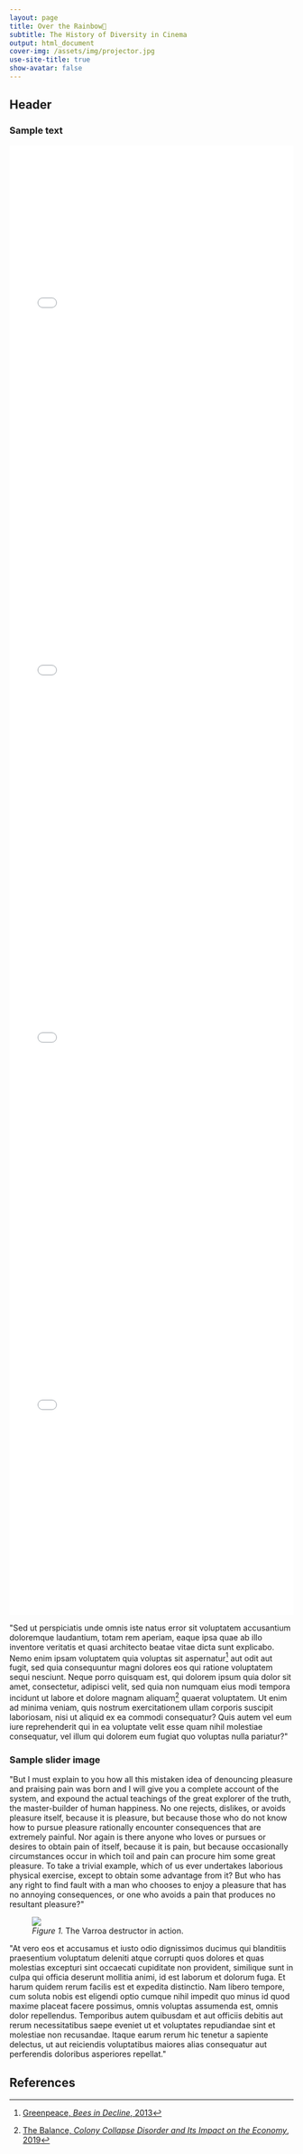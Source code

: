 ```yaml
---
layout: page
title: Over the Rainbow🌈
subtitle: The History of Diversity in Cinema
output: html_document
cover-img: /assets/img/projector.jpg
use-site-title: true
show-avatar: false
---
```


## Header

### Sample text

<iframe 
    frameborder="no" border="0" marginwidth="0" marginheight="0" width="100%" height="650" src="plots/gender_per_genre_over_time1y.html">
</iframe>

<iframe 
    frameborder="no" border="0" marginwidth="0" marginheight="0" width="100%" height="650" src="plots/gender_per_genre_over_time2y.html">
</iframe>

<iframe 
    frameborder="no" border="0" marginwidth="0" marginheight="0" width="100%" height="650" src="plots/gender_per_genre_over_time5y.html">
</iframe>

<iframe 
    frameborder="no" border="0" marginwidth="0" marginheight="0" width="100%" height="650" src="plots/gender_per_genre_over_time10y.html">
</iframe>

"Sed ut perspiciatis unde omnis iste natus error sit voluptatem accusantium doloremque laudantium, totam rem aperiam, eaque ipsa quae ab illo inventore veritatis et quasi architecto beatae vitae dicta sunt explicabo. Nemo enim ipsam voluptatem quia voluptas sit aspernatur[^1] aut odit aut fugit, sed quia consequuntur magni dolores eos qui ratione voluptatem sequi nesciunt. Neque porro quisquam est, qui dolorem ipsum quia dolor sit amet, consectetur, adipisci velit, sed quia non numquam eius modi tempora incidunt ut labore et dolore magnam aliquam[^2] quaerat voluptatem. Ut enim ad minima veniam, quis nostrum exercitationem ullam corporis suscipit laboriosam, nisi ut aliquid ex ea commodi consequatur? Quis autem vel eum iure reprehenderit qui in ea voluptate velit esse quam nihil molestiae consequatur, vel illum qui dolorem eum fugiat quo voluptas nulla pariatur?"


### Sample slider image

<div class="withSidenote" markdown="1">

"But I must explain to you how all this mistaken idea of denouncing pleasure and praising pain was born and I will give you a complete account of the system, and expound the actual teachings of the great explorer of the truth, the master-builder of human happiness. No one rejects, dislikes, or avoids pleasure itself, because it is pleasure, but because those who do not know how to pursue pleasure rationally encounter consequences that are extremely painful. Nor again is there anyone who loves or pursues or desires to obtain pain of itself, because it is pain, but because occasionally circumstances occur in which toil and pain can procure him some great pleasure. To take a trivial example, which of us ever undertakes laborious physical exercise, except to obtain some advantage from it? But who has any right to find fault with a man who chooses to enjoy a pleasure that has no annoying consequences, or one who avoids a pain that produces no resultant pleasure?"

<figure class="sidenote">
    <img src="assets/img/movie.jpg">
    <figcaption><em>Figure 1.</em> The Varroa destructor in action.</figcaption>
</figure>
</div>

"At vero eos et accusamus et iusto odio dignissimos ducimus qui blanditiis praesentium voluptatum deleniti atque corrupti quos dolores et quas molestias excepturi sint occaecati cupiditate non provident, similique sunt in culpa qui officia deserunt mollitia animi, id est laborum et dolorum fuga. Et harum quidem rerum facilis est et expedita distinctio. Nam libero tempore, cum soluta nobis est eligendi optio cumque nihil impedit quo minus id quod maxime placeat facere possimus, omnis voluptas assumenda est, omnis dolor repellendus. Temporibus autem quibusdam et aut officiis debitis aut rerum necessitatibus saepe eveniet ut et voluptates repudiandae sint et molestiae non recusandae. Itaque earum rerum hic tenetur a sapiente delectus, ut aut reiciendis voluptatibus maiores alias consequatur aut perferendis doloribus asperiores repellat."


## References

[^1]: [Greenpeace, *Bees in Decline*, 2013](http://sos-bees.org/wp-content/uploads/2014/04/BeesInDecline.pdf)

[^2]: [The Balance, _Colony Collapse Disorder and Its Impact on the Economy_, 2019](https://www.thebalance.com/bee-colony-collapse-disorder-facts-and-economic-impact-3305815)
